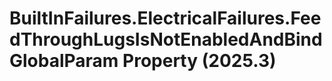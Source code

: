 # BuiltInFailures.ElectricalFailures.FeedThroughLugsIsNotEnabledAndBindGlobalParam Property (2025.3)

﻿